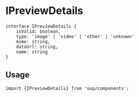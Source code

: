 # IPreviewDetails








```tsx
interface IPreviewDetails {
    isValid: boolean,
    type: 'image' | 'video' | 'other' | 'unknown'
    mime: string,
    dataUrl: string,
    name: string
}
```

## Usage



```tsx
import {IPreviewDetails} from 'uxp/components';
```

